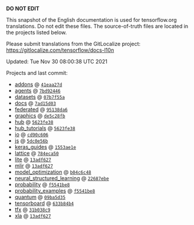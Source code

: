 __DO NOT EDIT__

This snapshot of the English documentation is used for tensorflow.org
translations. Do not edit these files. The source-of-truth files are located in
the projects listed below.

Please submit translations from the GitLocalize project: https://gitlocalize.com/tensorflow/docs-l10n

Updated: Tue Nov 30 08:00:38 UTC 2021

Projects and last commit:

- [addons](https://github.com/tensorflow/addons/tree/master/docs) @ <a href='https://github.com/tensorflow/addons/commit/41eaa27d49025c02bfe9520d5e63e1f01a782ddf'><code>41eaa27d</code></a>
- [agents](https://github.com/tensorflow/agents/tree/master/docs) @ <a href='https://github.com/tensorflow/agents/commit/7bd9244696070e8cd585b50f8028e4ec42f6b460'><code>7bd92446</code></a>
- [datasets](https://github.com/tensorflow/datasets/tree/master/docs) @ <a href='https://github.com/tensorflow/datasets/commit/07b7f55a4701631d789e6fe928255e2a97793423'><code>07b7f55a</code></a>
- [docs](https://github.com/tensorflow/docs/tree/master/site/en) @ <a href='https://github.com/tensorflow/docs/commit/7ad15d03ea360e73821b2b395b5cf211803cdbf6'><code>7ad15d03</code></a>
- [federated](https://github.com/tensorflow/federated/tree/main/docs) @ <a href='https://github.com/tensorflow/federated/commit/95138da6d2c1ebacf9d2381e5c9ba4e3fff72409'><code>95138da6</code></a>
- [graphics](https://github.com/tensorflow/graphics/tree/master/tensorflow_graphics/g3doc) @ <a href='https://github.com/tensorflow/graphics/commit/de5c28fb236b6136f8eebb1ba0770f248f385971'><code>de5c28fb</code></a>
- [hub](https://github.com/tensorflow/hub/tree/master/docs) @ <a href='https://github.com/tensorflow/hub/commit/5623fe3877387c007cf2abf59c97918a97c7e674'><code>5623fe38</code></a>
- [hub_tutorials](https://github.com/tensorflow/hub/tree/master/examples/colab) @ <a href='https://github.com/tensorflow/hub/commit/5623fe3877387c007cf2abf59c97918a97c7e674'><code>5623fe38</code></a>
- [io](https://github.com/tensorflow/io/tree/master/docs) @ <a href='https://github.com/tensorflow/io/commit/cd90c6067595cf7624fee00d26224d38a775a38c'><code>cd90c606</code></a>
- [js](https://github.com/tensorflow/tfjs-website/tree/master/docs) @ <a href='https://github.com/tensorflow/tfjs-website/commit/5dc0e56b49ce2138479de36c315ca0e81671ff94'><code>5dc0e56b</code></a>
- [keras_guides](https://github.com/tensorflow/docs/tree/snapshot-keras/site/en/guide/keras) @ <a href='https://github.com/tensorflow/docs/commit/1553ae1e4a149be71703e2ee60173b3d1e0e8c00'><code>1553ae1e</code></a>
- [lattice](https://github.com/tensorflow/lattice/tree/master/docs) @ <a href='https://github.com/tensorflow/lattice/commit/784eca50cbdfedf39f183cc7d298c9fe376b69c0'><code>784eca50</code></a>
- [lite](https://github.com/tensorflow/tensorflow/tree/master/tensorflow/lite/g3doc) @ <a href='https://github.com/tensorflow/tensorflow/commit/13adf6272a490a0e97375934f1bf52f806b446ba'><code>13adf627</code></a>
- [mlir](https://github.com/tensorflow/tensorflow/tree/master/tensorflow/compiler/mlir/g3doc) @ <a href='https://github.com/tensorflow/tensorflow/commit/13adf6272a490a0e97375934f1bf52f806b446ba'><code>13adf627</code></a>
- [model_optimization](https://github.com/tensorflow/model-optimization/tree/master/tensorflow_model_optimization/g3doc) @ <a href='https://github.com/tensorflow/model-optimization/commit/b04c6c48283d6f1853cafd1a9779c02bfc5299ce'><code>b04c6c48</code></a>
- [neural_structured_learning](https://github.com/tensorflow/neural-structured-learning/tree/master/g3doc) @ <a href='https://github.com/tensorflow/neural-structured-learning/commit/22687ebe125307d1c79a540c48a2c24d66aa8414'><code>22687ebe</code></a>
- [probability](https://github.com/tensorflow/probability/tree/main/tensorflow_probability/g3doc) @ <a href='https://github.com/tensorflow/probability/commit/f5541be80d2e118a3875ec795285927f5580465a'><code>f5541be8</code></a>
- [probability_examples](https://github.com/tensorflow/probability/tree/main/tensorflow_probability/examples/jupyter_notebooks) @ <a href='https://github.com/tensorflow/probability/commit/f5541be80d2e118a3875ec795285927f5580465a'><code>f5541be8</code></a>
- [quantum](https://github.com/tensorflow/quantum/tree/master/docs) @ <a href='https://github.com/tensorflow/quantum/commit/09ba5d35b082d8229458522471a0c1ca8b77198d'><code>09ba5d35</code></a>
- [tensorboard](https://github.com/tensorflow/tensorboard/tree/master/docs) @ <a href='https://github.com/tensorflow/tensorboard/commit/633b84b4c244f754f1eb3fae5b541114f4c1f485'><code>633b84b4</code></a>
- [tfx](https://github.com/tensorflow/tfx/tree/master/docs) @ <a href='https://github.com/tensorflow/tfx/commit/31b038c99f88d87b3eb133a28979943a4145ed33'><code>31b038c9</code></a>
- [xla](https://github.com/tensorflow/tensorflow/tree/master/tensorflow/compiler/xla/g3doc) @ <a href='https://github.com/tensorflow/tensorflow/commit/13adf6272a490a0e97375934f1bf52f806b446ba'><code>13adf627</code></a>

